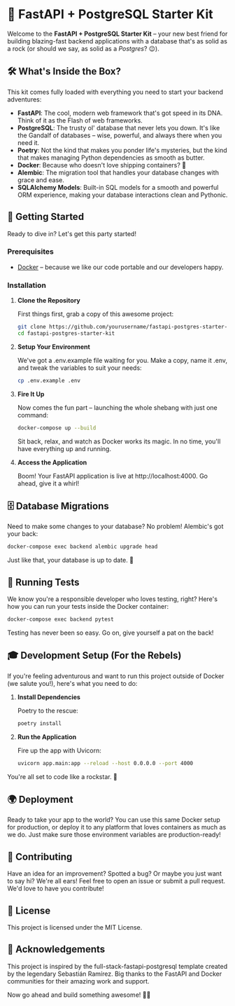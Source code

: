 # 🚀 FastAPI + PostgreSQL Starter Kit

Welcome to the **FastAPI + PostgreSQL Starter Kit** – your new best friend for building blazing-fast backend applications with a database that's as solid as a rock (or should we say, as solid as a *Postgres*? 😉).

## 🛠 What's Inside the Box?

This kit comes fully loaded with everything you need to start your backend adventures:

- **FastAPI**: The cool, modern web framework that's got speed in its DNA. Think of it as the Flash of web frameworks.
- **PostgreSQL**: The trusty ol' database that never lets you down. It's like the Gandalf of databases – wise, powerful, and always there when you need it.
- **Poetry**: Not the kind that makes you ponder life's mysteries, but the kind that makes managing Python dependencies as smooth as butter.
- **Docker**: Because who doesn't love shipping containers? 🚢
- **Alembic**: The migration tool that handles your database changes with grace and ease.
- **SQLAlchemy Models**: Built-in SQL models for a smooth and powerful ORM experience, making your database interactions clean and Pythonic.

## 🚀 Getting Started

Ready to dive in? Let's get this party started!

### Prerequisites

- [Docker](https://www.docker.com/get-started) – because we like our code portable and our developers happy.

### Installation

1. **Clone the Repository**

   First things first, grab a copy of this awesome project:

   ```bash
   git clone https://github.com/yourusername/fastapi-postgres-starter-kit.git
   cd fastapi-postgres-starter-kit
   ```

2. **Setup Your Environment**

   We've got a .env.example file waiting for you. Make a copy, name it .env, and tweak the variables to suit your needs:

   ```bash
   cp .env.example .env
   ```

3. **Fire It Up**

   Now comes the fun part – launching the whole shebang with just one command:

   ```bash
   docker-compose up --build
   ```

   Sit back, relax, and watch as Docker works its magic. In no time, you'll have everything up and running.

4. **Access the Application**

   Boom! Your FastAPI application is live at http://localhost:4000. Go ahead, give it a whirl!

## 🗄 Database Migrations

Need to make some changes to your database? No problem! Alembic's got your back:

```bash
docker-compose exec backend alembic upgrade head
```

Just like that, your database is up to date. 🎉

## 🧪 Running Tests

We know you're a responsible developer who loves testing, right? Here's how you can run your tests inside the Docker container:

```bash
docker-compose exec backend pytest
```

Testing has never been so easy. Go on, give yourself a pat on the back!

## 🎓 Development Setup (For the Rebels)

If you're feeling adventurous and want to run this project outside of Docker (we salute you!), here's what you need to do:

1. **Install Dependencies**

   Poetry to the rescue:

   ```bash
   poetry install
   ```

2. **Run the Application**

   Fire up the app with Uvicorn:

   ```bash
   uvicorn app.main:app --reload --host 0.0.0.0 --port 4000
   ```

You're all set to code like a rockstar. 🎸

## 🌍 Deployment

Ready to take your app to the world? You can use this same Docker setup for production, or deploy it to any platform that loves containers as much as we do. Just make sure those environment variables are production-ready!

## 🙌 Contributing

Have an idea for an improvement? Spotted a bug? Or maybe you just want to say hi? We're all ears! Feel free to open an issue or submit a pull request. We'd love to have you contribute!

## 📜 License

This project is licensed under the MIT License.

## 🎉 Acknowledgements

This project is inspired by the full-stack-fastapi-postgresql template created by the legendary Sebastián Ramírez. Big thanks to the FastAPI and Docker communities for their amazing work and support.

Now go ahead and build something awesome! 🚀✨
